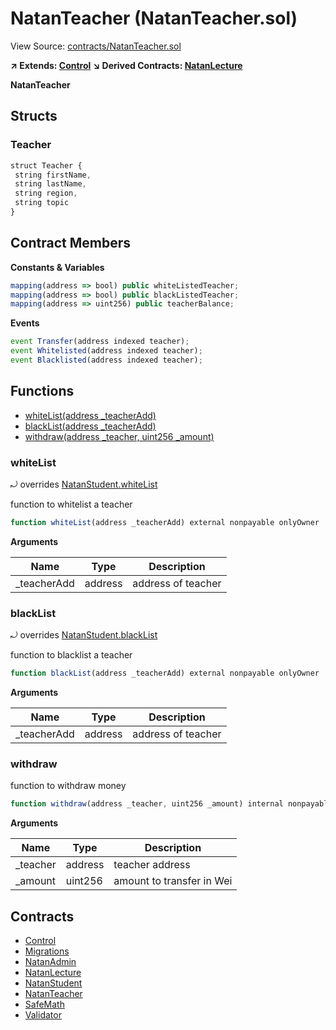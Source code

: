 # NatanTeacher (NatanTeacher.sol)

View Source: [contracts/NatanTeacher.sol](../contracts/NatanTeacher.sol)

**↗ Extends: [Control](Control.md)**
**↘ Derived Contracts: [NatanLecture](NatanLecture.md)**

**NatanTeacher**

## Structs
### Teacher

```js
struct Teacher {
 string firstName,
 string lastName,
 string region,
 string topic
}
```

## Contract Members
**Constants & Variables**

```js
mapping(address => bool) public whiteListedTeacher;
mapping(address => bool) public blackListedTeacher;
mapping(address => uint256) public teacherBalance;

```

**Events**

```js
event Transfer(address indexed teacher);
event Whitelisted(address indexed teacher);
event Blacklisted(address indexed teacher);
```

## Functions

- [whiteList(address _teacherAdd)](#whitelist)
- [blackList(address _teacherAdd)](#blacklist)
- [withdraw(address _teacher, uint256 _amount)](#withdraw)

### whiteList

⤾ overrides [NatanStudent.whiteList](NatanStudent.md#whitelist)

function to whitelist a teacher

```js
function whiteList(address _teacherAdd) external nonpayable onlyOwner 
```

**Arguments**

| Name        | Type           | Description  |
| ------------- |------------- | -----|
| _teacherAdd | address | address of teacher | 

### blackList

⤾ overrides [NatanStudent.blackList](NatanStudent.md#blacklist)

function to blacklist a teacher

```js
function blackList(address _teacherAdd) external nonpayable onlyOwner 
```

**Arguments**

| Name        | Type           | Description  |
| ------------- |------------- | -----|
| _teacherAdd | address | address of teacher | 

### withdraw

function to withdraw money

```js
function withdraw(address _teacher, uint256 _amount) internal nonpayable
```

**Arguments**

| Name        | Type           | Description  |
| ------------- |------------- | -----|
| _teacher | address | teacher address | 
| _amount | uint256 | amount to transfer in Wei | 

## Contracts

* [Control](Control.md)
* [Migrations](Migrations.md)
* [NatanAdmin](NatanAdmin.md)
* [NatanLecture](NatanLecture.md)
* [NatanStudent](NatanStudent.md)
* [NatanTeacher](NatanTeacher.md)
* [SafeMath](SafeMath.md)
* [Validator](Validator.md)

